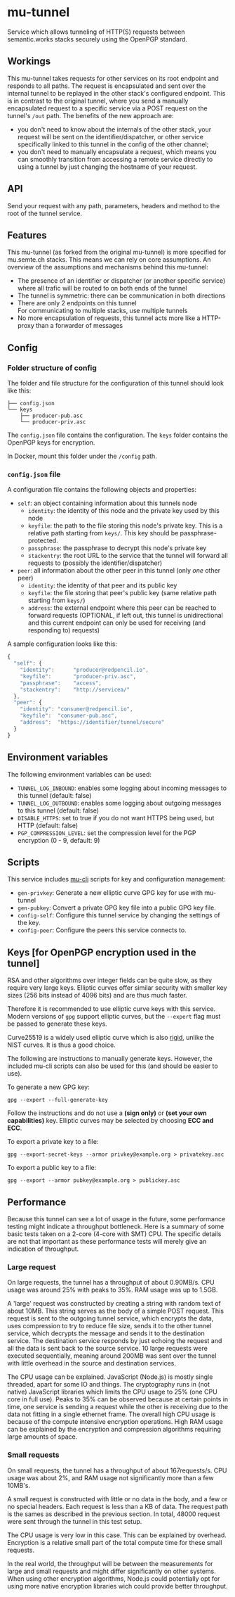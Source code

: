 # mu-tunnel

Service which allows tunneling of HTTP(S) requests between semantic.works stacks securely using the OpenPGP standard.

## Workings

This mu-tunnel takes requests for other services on its root endpoint and responds to all paths. The request is encapsulated and sent over the internal tunnel to be replayed in the other stack's configured endpoint. This is in contrast to the original tunnel, where you send a manually encapsulated request to a specific service via a POST request on the tunnel's `/out` path. The benefits of the new approach are:

* you don't need to know about the internals of the other stack, your request will be sent on the identifier/dispatcher, or other service specifically linked to this tunnel in the config of the other channel;
* you don't need to manually encapsulate a request, which means you can smoothly transition from accessing a remote service directly to using a tunnel by just changing the hostname of your request.

## API

Send your request with any path, parameters, headers and method to the root of the tunnel service.

## Features

This mu-tunnel (as forked from the original mu-tunnel) is more specified for mu.semte.ch stacks. This means we can rely on core assumptions. An overview of the assumptions and mechanisms behind this mu-tunnel:

*	The presence of an identifier or dispatcher (or another specific service) where all trafic will be routed to on both ends of the tunnel
*	The tunnel is symmetric: there can be communication in both directions
*	There are only 2 endpoints on this tunnel  
	For communicating to multiple stacks, use multiple tunnels
*	No more encapsulation of requests, this tunnel acts more like a HTTP-proxy than a forwarder of messages

## Config

### Folder structure of config

The folder and file structure for the configuration of this tunnel should look like this:

```
├── config.json
└── keys
    ├── producer-pub.asc
    └── producer-priv.asc
```
  
The `config.json` file contains the configuration. The `keys` folder contains the OpenPGP keys for encryption.

In Docker, mount this folder under the `/config` path.

### `config.json` file

A configuration file contains the following objects and properties:

* `self`: an object containing information about this tunnels node
  * `identity`: the identity of this node and the private key used by this node
  * `keyfile`: the path to the file storing this node's private key. This is a relative path starting from `keys/`. This key should be passphrase-protected.
  * `passphrase`: the passphrase to decrypt this node's private key
  * `stackentry`: the root URL to the service that the tunnel will forward all requests to (possibly the identifier/dispatcher)
* `peer`: all information about the other peer in this tunnel (only *one* other peer)
  * `identity`: the identity of that peer and its public key
  * `keyfile`: the file storing that peer's public key (same relative path starting from `keys/`)
  * `address`: the external endpoint where this peer can be reached to forward requests (OPTIONAL, if left out, this tunnel is unidirectional and this current endpoint can only be used for receiving (and responding to) requests)

A sample configuration looks like this:

```javascript
{
  "self": {
    "identity":      "producer@redpencil.io",
    "keyfile":       "producer-priv.asc",
    "passphrase":    "access",
    "stackentry":    "http://servicea/"
  },
  "peer": {
    "identity": "consumer@redpencil.io",
    "keyfile":  "consumer-pub.asc",
    "address":  "https://identifier/tunnel/secure"
  }
}
```

## Environment variables

The following environment variables can be used:

* `TUNNEL_LOG_INBOUND`: enables some logging about incoming messages to this tunnel (default: false)
* `TUNNEL_LOG_OUTBOUND`: enables some logging about outgoing messages to this tunnel (default: false)
* `DISABLE_HTTPS`: set to true if you do not want HTTPS being used, but HTTP (default: false)
* `PGP_COMPRESSION_LEVEL`: set the compression level for the PGP encryption (0 - 9, default: 9)

## Scripts

This service includes [mu-cli](https://github.com/mu-semtech/mu-cli) scripts for key and configuration management:
* `gen-privkey`: Generate a new elliptic curve GPG key for use with mu-tunnel
* `gen-pubkey`: Convert a private GPG key file into a public GPG key file.
* `config-self`: Configure this tunnel service by changing the settings of the key.
* `config-peer`: Configure the peers this service connects to.

## Keys [for OpenPGP encryption used in the tunnel]

RSA and other algorithms over integer fields can be quite slow, as they require very large keys. Elliptic curves offer similar security with smaller key sizes (256 bits instead of 4096 bits) and are thus much faster.

Therefore it is recommended to use elliptic curve keys with this service. Modern versions of `gpg` support elliptic curves, but the `--expert` flag must be passed to generate these keys.

Curve25519 is a widely used elliptic curve which is also [rigid](https://safecurves.cr.yp.to/rigid.html), unlike the NIST curves. It is thus a good choice.

The following are instructions to manually generate keys. However, the included mu-cli scripts can also be used for this (and should be easier to use).

To generate a new GPG key:

```
gpg --expert --full-generate-key
```

Follow the instructions and do not use a **(sign only)** or **(set your own capabilities)** key. Elliptic curves may be selected by choosing **ECC and ECC**.

To export a private key to a file:

```
gpg --export-secret-keys --armor privkey@example.org > privatekey.asc
```

To export a public key to a file:

```
gpg --export --armor pubkey@example.org > publickey.asc
```

## Performance

Because this tunnel can see a lot of usage in the future, some performance testing might indicate a throughput bottleneck. Here is a summary of some basic tests taken on a 2-core (4-core with SMT) CPU. The specific details are not that important as these performance tests will merely give an indication of throughput.

### Large request

On large requests, the tunnel has a throughput of about 0.90MB/s. CPU usage was around 25% with peaks to 35%. RAM usage was up to 1.5GB.

A 'large' request was constructed by creating a string with random text of about 10MB. This string serves as the body of a simple POST request. This request is sent to the outgoing tunnel service, which encrypts the data, uses compression to try to reduce file size, sends it to the other tunnel service, which decrypts the message and sends it to the destination service. The destination service responds by just echoing the request and all the data is sent back to the source service. 10 large requests were executed sequentially, meaning around 200MB was sent over the tunnel with little overhead in the source and destination services.

The CPU usage can be explained. JavaScript (Node.js) is mostly single threaded, apart for some IO and things. The cryptography runs in (not native) JavaScript libraries which limits the CPU usage to 25% (one CPU core in full use). Peaks to 35% can be observed because at certain points in time, one service is sending a request while the other is receiving due to the data not fitting in a single ethernet frame. The overall high CPU usage is because of the compute intensive encryption operations. High RAM usage can be explained by the encryption and compression algorithms requiring large amounts of space.

### Small requests

On small requests, the tunnel has a throughput of about 167requests/s. CPU usage was about 2%, and RAM usage not significantly more than a few 10MB's.

A small request is constructed with little or no data in the body, and a few or no special headers. Each request is less than a KB of data. The request path is the sames as described in the previous section. In total, 48000 request were sent through the tunnel in this test setup.

The CPU usage is very low in this case. This can be explained by overhead. Encryption is a relative small part of the total compute time for these small requests.

In the real world, the throughput will be between the measurements for large and small requests and might differ significantly on other systems. When using other encryption algorithms, Node.js could potentially opt for using more native encryption libraries wich could provide better throughput.

